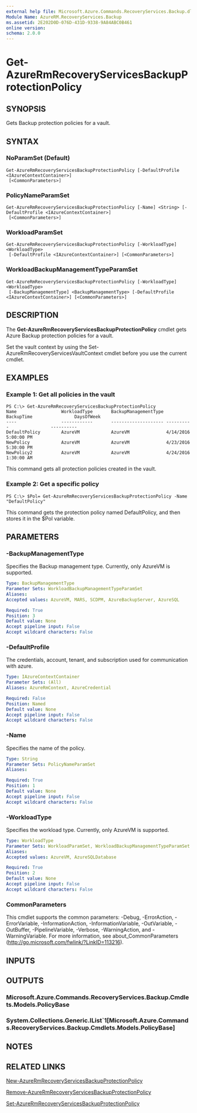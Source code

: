 ```yaml
---
external help file: Microsoft.Azure.Commands.RecoveryServices.Backup.dll-Help.xml
Module Name: AzureRM.RecoveryServices.Backup
ms.assetid: 2E202D0D-076D-431D-9338-9A84ABC0B461
online version: 
schema: 2.0.0
---
```


# Get-AzureRmRecoveryServicesBackupProtectionPolicy

## SYNOPSIS
Gets Backup protection policies for a vault.

## SYNTAX

### NoParamSet (Default)
```
Get-AzureRmRecoveryServicesBackupProtectionPolicy [-DefaultProfile <IAzureContextContainer>]
 [<CommonParameters>]
```

### PolicyNameParamSet
```
Get-AzureRmRecoveryServicesBackupProtectionPolicy [-Name] <String> [-DefaultProfile <IAzureContextContainer>]
 [<CommonParameters>]
```

### WorkloadParamSet
```
Get-AzureRmRecoveryServicesBackupProtectionPolicy [-WorkloadType] <WorkloadType>
 [-DefaultProfile <IAzureContextContainer>] [<CommonParameters>]
```

### WorkloadBackupManagementTypeParamSet
```
Get-AzureRmRecoveryServicesBackupProtectionPolicy [-WorkloadType] <WorkloadType>
 [-BackupManagementType] <BackupManagementType> [-DefaultProfile <IAzureContextContainer>] [<CommonParameters>]
```

## DESCRIPTION
The **Get-AzureRmRecoveryServicesBackupProtectionPolicy** cmdlet gets Azure Backup protection policies for a vault.

Set the vault context by using the Set-AzureRmRecoveryServicesVaultContext cmdlet before you use the current cmdlet.

## EXAMPLES

### Example 1: Get all policies in the vault
```
PS C:\> Get-AzureRmRecoveryServicesBackupProtectionPolicy 
Name                 WorkloadType       BackupManagementType BackupTime                DaysOfWeek   
----                 ------------       -------------------- ----------                ----------   
DefaultPolicy        AzureVM            AzureVM              4/14/2016 5:00:00 PM                   
NewPolicy            AzureVM            AzureVM              4/23/2016 5:30:00 PM                   
NewPolicy2           AzureVM            AzureVM              4/24/2016 1:30:00 AM
```

This command gets all protection policies created in the vault.

### Example 2: Get a specific policy
```
PS C:\> $Pol= Get-AzureRmRecoveryServicesBackupProtectionPolicy -Name "DefaultPolicy"
```

This command gets the protection policy named DefaultPolicy, and then stores it in the $Pol variable.

## PARAMETERS

### -BackupManagementType
Specifies the Backup management type.
Currently, only AzureVM is supported.

```yaml
Type: BackupManagementType
Parameter Sets: WorkloadBackupManagementTypeParamSet
Aliases: 
Accepted values: AzureVM, MARS, SCDPM, AzureBackupServer, AzureSQL

Required: True
Position: 3
Default value: None
Accept pipeline input: False
Accept wildcard characters: False
```

### -DefaultProfile
The credentials, account, tenant, and subscription used for communication with azure.

```yaml
Type: IAzureContextContainer
Parameter Sets: (All)
Aliases: AzureRmContext, AzureCredential

Required: False
Position: Named
Default value: None
Accept pipeline input: False
Accept wildcard characters: False
```

### -Name
Specifies the name of the policy.

```yaml
Type: String
Parameter Sets: PolicyNameParamSet
Aliases: 

Required: True
Position: 1
Default value: None
Accept pipeline input: False
Accept wildcard characters: False
```

### -WorkloadType
Specifies the workload type.
Currently, only AzureVM is supported.

```yaml
Type: WorkloadType
Parameter Sets: WorkloadParamSet, WorkloadBackupManagementTypeParamSet
Aliases: 
Accepted values: AzureVM, AzureSQLDatabase

Required: True
Position: 2
Default value: None
Accept pipeline input: False
Accept wildcard characters: False
```

### CommonParameters
This cmdlet supports the common parameters: -Debug, -ErrorAction, -ErrorVariable, -InformationAction, -InformationVariable, -OutVariable, -OutBuffer, -PipelineVariable, -Verbose, -WarningAction, and -WarningVariable. For more information, see about_CommonParameters (http://go.microsoft.com/fwlink/?LinkID=113216).

## INPUTS

## OUTPUTS

### Microsoft.Azure.Commands.RecoveryServices.Backup.Cmdlets.Models.PolicyBase

### System.Collections.Generic.IList`1[Microsoft.Azure.Commands.RecoveryServices.Backup.Cmdlets.Models.PolicyBase]

## NOTES

## RELATED LINKS

[New-AzureRmRecoveryServicesBackupProtectionPolicy](./New-AzureRmRecoveryServicesBackupProtectionPolicy.md)

[Remove-AzureRmRecoveryServicesBackupProtectionPolicy](./Remove-AzureRmRecoveryServicesBackupProtectionPolicy.md)

[Set-AzureRmRecoveryServicesBackupProtectionPolicy](./Set-AzureRmRecoveryServicesBackupProtectionPolicy.md)



